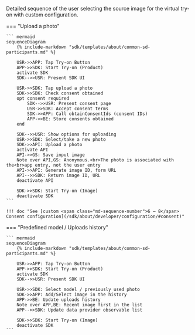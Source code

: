 Detailed sequence of the user selecting the source image for the virtual try-on with custom configuration.

=== "Upload a photo"

    ``` mermaid
    sequenceDiagram
        {% include-markdown "sdk/templates/about/common-sd-participants.md" %}

        USR->>APP: Tap Try-on Button
        APP->>SDK: Start Try-on (Product)
        activate SDK
        SDK-->>USR: Present SDK UI

        USR->>SDK: Tap upload a photo
        SDK->>SDK: Check consent obtained
        opt consent required
            SDK-->>USR: Present consent page
            USR->>SDK: Accept consent terms
            SDK->>APP: Call obtainConsentIds (consent IDs)
            APP->>BE: Store consents obtained
        end
        
        SDK-->>USR: Show options for uploading
        USR->>SDK: Select/take a new photo
        SDK->>API: Upload a photo
        activate API
        API->>GS: Save input image
        Note over API,GS: Anonymous.<br>The photo is associated with the<br>app entry, not the user entry
        API->>API: Generate image ID, form URL
        API-->>SDK: Return image ID, URL
        deactivate API

        SDK->>SDK: Start Try-on (Image)
        deactivate SDK
    ```

    !!! doc "See [custom <span class="md-sequence-number">6 – 8</span> Consent configuration](/sdk/about/developer/configuration/#consent)" 

=== "Predefined model / Uploads history"

    ``` mermaid
    sequenceDiagram
        {% include-markdown "sdk/templates/about/common-sd-participants.md" %}

        USR->>APP: Tap Try-on Button
        APP->>SDK: Start Try-on (Product)
        activate SDK
        SDK-->>USR: Present SDK UI
        
        USR->>SDK: Select model / previously used photo
        SDK->>APP: Add/Select image in the history
        APP->>BE: Update uploads history
        Note over APP,BE: Recent image first in the list
        APP-->>SDK: Update data provider observable list

        SDK->>SDK: Start Try-on (Image)
        deactivate SDK
    ```